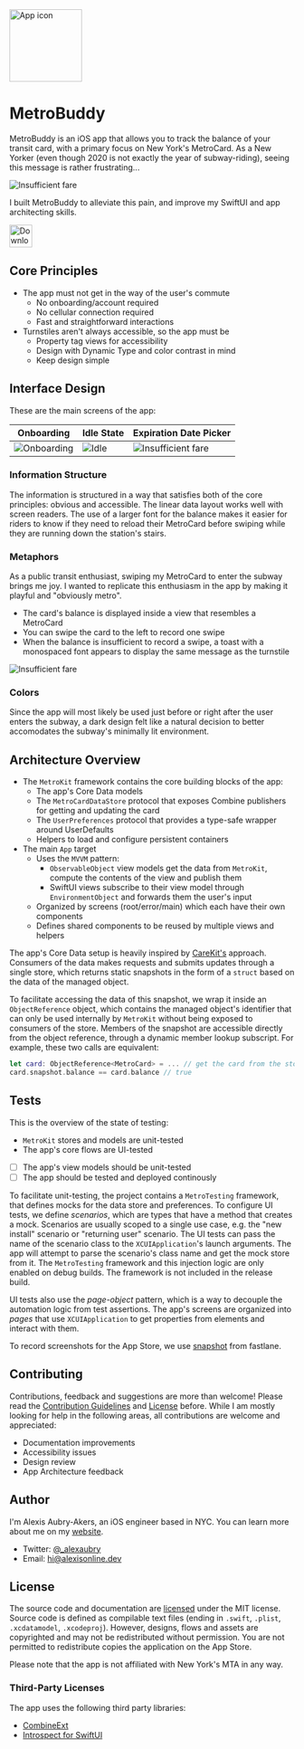 <img src="https://github.com/alexaubry/metrobuddy/raw/main/.github/icon.png" alt="App icon" height="128" />

# MetroBuddy

MetroBuddy is an iOS app that allows you to track the balance of your transit card, with a primary focus on New York's MetroCard. As a New Yorker (even though 2020 is not exactly the year of subway-riding), seeing this message is rather frustrating...

![Insufficient fare](.github/fare.png)

I built MetroBuddy to alleviate this pain, and improve my SwiftUI and app architecting skills. 

[<img src="https://github.com/alexaubry/metrobuddy/raw/main/.github/download-button.png" alt="Download on the App Store" height="40">](https://apps.apple.com/us/app/id1524065433)

## Core Principles

- The app must not get in the way of the user's commute
    - No onboarding/account required
    - No cellular connection required
    - Fast and straightforward interactions
- Turnstiles aren't always accessible, so the app must be
    - Property tag views for accessibility 
    - Design with Dynamic Type and color contrast in mind
    - Keep design simple

## Interface Design

These are the main screens of the app:

| Onboarding | Idle State | Expiration Date Picker |
|---|---|---|
| ![Onboarding](.github/onboarding.png) | ![Idle](.github/idle.png) | ![Insufficient fare](.github/expiration.png) |

### Information Structure
The information is structured in a way that satisfies both of the core principles: obvious and accessible. The linear data layout works well with screen readers. The use of a larger font for the balance makes it easier for riders to know if they need to reload their MetroCard before swiping while they are running down the station's stairs.

### Metaphors
As a public transit enthusiast, swiping my MetroCard to enter the subway brings me joy. I wanted to replicate this enthusiasm in the app by making it playful and "obviously metro". 
- The card's balance is displayed inside a view that resembles a MetroCard
- You can swipe the card to the left to record one swipe
- When the balance is insufficient to record a swipe, a toast with a monospaced font appears to display the same message as the turnstile

![Insufficient fare](.github/appflow.gif)

### Colors
Since the app will most likely be used just before or right after the user enters the subway, a dark design felt like a natural decision to better accomodates the subway's minimally lit environment.

## Architecture Overview

- The `MetroKit` framework contains the core building blocks of the app:
    - The app's Core Data models
    - The `MetroCardDataStore` protocol that exposes Combine publishers for getting and updating the card
    - The `UserPreferences` protocol that provides a type-safe wrapper around UserDefaults
    - Helpers to load and configure persistent containers
- The main `App` target
    - Uses the `MVVM` pattern: 
        - `ObservableObject` view models get the data from `MetroKit`, compute the contents of the view and publish them
        - SwiftUI views subscribe to their view model through `EnvironmentObject` and forwards them the user's input 
    - Organized by screens (root/error/main) which each have their own components
    - Defines shared components to be reused by multiple views and helpers
    
The app's Core Data setup is heavily inspired by [CareKit's](https://github.com/carekit-apple/CareKit) approach. Consumers of the data makes requests and submits updates through a single store, which returns static snapshots in the form of a `struct` based on the data of the managed object.

To facilitate accessing the data of this snapshot, we wrap it inside an `ObjectReference` object, which contains the managed object's identifier that can only be used internally by `MetroKit` without being exposed to consumers of the store. Members of the snapshot are accessible directly from the
object reference, through a dynamic member lookup subscript. For example, these two calls are equivalent:

```swift
let card: ObjectReference<MetroCard> = ... // get the card from the store
card.snapshot.balance == card.balance // true
```

## Tests

This is the overview of the state of testing:
- `MetroKit` stores and models are unit-tested
- The app's core flows are UI-tested
- [ ] The app's view models should be unit-tested
- [ ] The app should be tested and deployed continously

To facilitate unit-testing, the project contains a `MetroTesting` framework, that defines mocks for the data store and preferences. To configure UI tests, we define *scenarios*, which are types that have a method that creates a mock. Scenarios are usually scoped to a single use case, e.g. the "new install" scenario or "returning user" scenario. The UI tests can pass the name of the scenario class to the `XCUIApplication`'s launch arguments. The app will attempt to parse the scenario's class name and get the mock store from it. The `MetroTesting` framework and this injection logic are only enabled on debug builds. The framework is not included in the release build.

UI tests also use the *page-object* pattern, which is a way to decouple the automation logic from test assertions. The app's screens are organized into *pages* that use `XCUIApplication` to get properties from elements and interact with them.

To record screenshots for the App Store, we use [snapshot](http://docs.fastlane.tools/getting-started/ios/screenshots/) from fastlane.

## Contributing

Contributions, feedback and suggestions are more than welcome! Please read the [Contribution Guidelines](CONTRIBUTING.md) and [License](LICENSE.md) before. While I am mostly looking for help in the following areas, all contributions are welcome and appreciated:

- Documentation improvements
- Accessibility issues
- Design review
- App Architecture feedback

## Author
I'm Alexis Aubry-Akers, an iOS engineer based in NYC. You can learn more about me on my [website](https://alexisonline.dev).

- Twitter: [@_alexaubry](https://twitter.com/_alexaubry)
- Email: [hi@alexisonline.dev](mailto://hi@alexisonline.dev)

## License

The source code and documentation are [licensed](LICENSE.md) under the MIT license. Source code is defined as compilable text files (ending in `.swift`, `.plist`, `.xcdatamodel`, `.xcodeproj`). However, designs, flows and assets are copyrighted and may not be redistributed without permission. You are not permitted to redistribute copies the application on the App Store. 

Please note that the app is not affiliated with New York's MTA in any way.

### Third-Party Licenses
The app uses the following third party libraries:
- [CombineExt](https://github.com/CombineCommunity/CombineExt)
- [Introspect for SwiftUI](https://github.com/siteline/SwiftUI-Introspect)
